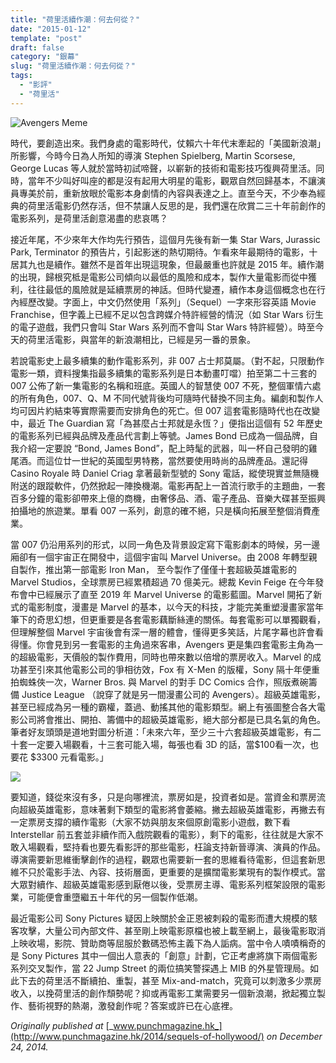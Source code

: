 ```yaml
---
title: "荷里活續作潮：何去何從？"
date: "2015-01-12"
template: "post"
draft: false
category: "銀幕"
slug: "荷里活續作潮：何去何從？"
tags:
  - "影評"
  - "荷里活"
---
```


![Avengers Meme](media/fdd61-1xnr8rftygpeqgbjwmqivgw.jpeg)

時代，要創造出來。我們身處的電影時代，仗賴六十年代末牽起的「美國新浪潮」所影響，今時今日為人所知的導演 Stephen Spielberg, Martin Scorsese, George Lucas 等人就於當時初試啼聲，以嶄新的技術和電影技巧復興荷里活。同時，當年不少叫好叫座的都是沒有起用大明星的電影，觀眾自然回歸基本，不讓演員專美於前，重新放眼於電影本身劇情的內容與表達之上。直至今天，不少奉為經典的荷里活電影仍然存活，但不禁讓人反思的是，我們還在欣賞二三十年前創作的電影系列，是荷里活創意渴盡的悲哀嗎？

接近年尾，不少來年大作均先行預告，這個月先後有新一集 Star Wars, Jurassic Park, Terminator 的預告片，引起影迷的熱切期待。乍看來年最期待的電影，十居其九也是續作。雖然不是首年出現這現象，但最嚴重也許就是 2015 年。續作潮的出現，歸根究柢是電影公司傾向以最低的風險和成本，製作大量電影而從中獲利，往往最低的風險就是延續票房的神話。但時代變遷，續作本身這個概念也在行內經歷改變。字面上，中文仍然使用「系列」（Sequel）一字來形容英語 Movie Franchise，但字義上已經不足以包含跨媒介特許經營的情況（如 Star Wars 衍生的電子遊戲，我們只會叫 Star Wars 系列而不會叫 Star Wars 特許經營）。時至今天的荷里活電影，與當年的新浪潮相比，已經是另一番的景象。

若說電影史上最多續集的動作電影系列，非 007 占士邦莫屬。（對不起，只限動作電影一類，資料搜集指最多續集的電影系列是日本動畫叮噹）拍至第二十三套的 007 公佈了新一集電影的名稱和班底。英國人的智慧使 007 不死，整個軍情六處的所有角色，007、Q、M 不同代號背後均可隨時代替換不同主角。編劇和製作人均可因片約結束等實際需要而安排角色的死亡。但 007 這套電影隨時代也在改變中，最近 The Guardian 寫「為甚麼占士邦就是永恆？」便指出這個有 52 年歷史的電影系列已經與品牌及產品代言劃上等號。James Bond 已成為一個品牌，自我介紹一定要說 “Bond, James Bond”，配上時髦的武器，叫一杯自己發明的雞尾酒。而這位廿一世紀的英國型男特務，當然要使用時尚的品牌產品。還記得 Casino Royale 時 Daniel Criag 拿著最新型號的 Sony 電話，縱使現實並無隨機附送的跟蹤軟件，仍然掀起一陣換機潮。電影再配上一首流行歌手的主題曲，一套百多分鐘的電影卻帶來上億的商機，由奢侈品、酒、電子產品、音樂大碟甚至振興拍攝地的旅遊業。單看 007 一系列，創意的確不絕，只是橫向拓展至整個消費產業。

當 007 仍沿用系列的形式，以同一角色及背景設定寫下電影劇本的時候，另一邊廂卻有一個宇宙正在開發中，這個宇宙叫 Marvel Universe。由 2008 年轉型親自製作，推出第一部電影 Iron Man， 至今製作了僅僅十套超級英雄電影的 Marvel Studios，全球票房已經累積超過 70 億美元。總裁 Kevin Feige 在今年發布會中已經展示了直至 2019 年 Marvel Universe 的電影藍圖。Marvel 開拓了新式的電影制度，漫畫是 Marvel 的基本，以今天的科技，才能完美重塑漫畫家當年筆下的奇思幻想，但更重要是各套電影藕斷絲連的關係。每套電影可以單獨觀看，但理解整個 Marvel 宇宙後會有深一層的體會，懂得更多笑話，片尾字幕也許會看得懂。你會見到另一套電影的主角過來客串，Avengers 更是集四套電影主角為一的超級電影，天價般的製作費用，同時也帶來數以倍增的票房收入。Marvel 的成功甚至引來其他電影公司的爭相彷效，Fox 有 X-Men 的版權，Sony 隔十年便重拍蜘蛛俠一次，Warner Bros. 與 Marvel 的對手 DC Comics 合作，照版煮碗籌備 Justice League （說穿了就是另一間漫畫公司的 Avengers）。超級英雄電影，甚至已經成為另一種的霸權，蓋過、動搖其他的電影類型。網上有張圖整合各大電影公司將會推出、開拍、籌備中的超級英雄電影，絕大部分都是已具名氣的角色。筆者好友頭頭是道地對圖分析道：「未來六年，至少三十六套超級英雄電影，有二十套一定要入場觀看，十三套可能入場，每張也看 3D 的話，當$100看一次，也要花 $3300 元看電影。」

![](media/14bd6-0sw_e3sbi5_hsrbgl.jpg)

要知道，錢從來沒有多，只是向哪裡流，票房如是，投資者如是。當資金和票房流向超級英雄電影，意味著剩下類型的電影將會萎縮。撇去超級英雄電影，再撇去有一定票房支撐的續作電影（大家不妨與朋友來個原創電影小遊戲，數下看 Interstellar 前五套並非續作而入戲院觀看的電影），剩下的電影，往往就是大家不敢入場觀看，堅持看也要先看影評的那些電影，枉論支持新晉導演、演員的作品。導演需要新思維衝擊創作的過程，觀眾也需要新一套的思維看待電影，但這套新思維不只於電影手法、內容、技術層面，更重要的是擴闊電影業現有的製作模式。當大眾對續作、超級英雄電影感到厭倦以後，受票房主導、電影系列框架設限的電影業，可能便會重墮繼五十年代的另一個製作低潮。

最近電影公司 Sony Pictures 疑因上映關於金正恩被刺殺的電影而遭大規模的駭客攻擊，大量公司內部文件、甚至剛上映電影原檔也被上載至網上，最後電影取消上映收場，影院、贊助商等屈服於數碼恐怖主義下為人詬病。當中令人嘖嘖稱奇的是 Sony Pictures 其中一個出人意表的「創意」計劃，它正考慮將旗下兩個電影系列交叉製作，當 22 Jump Street 的兩位搞笑警探遇上 MIB 的外星管理局。如此下去的荷里活不斷續拍、重製，甚至 Mix-and-match，究竟可以刺激多少票房收入，以挽荷里活的創作頹勢呢？抑或再電影工業需要另一個新浪潮，掀起獨立製作、藝術視野的熱潮，激發創作呢？答案或許已在心底裡。

_Originally published at_ [_www.punchmagazine.hk_](http://www.punchmagazine.hk/2014/sequels-of-hollywood/) _on December 24, 2014._
